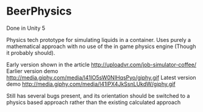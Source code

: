 # BeerPhysics

Done in Unity 5

Physics tech prototype for simulating liquids in a container. Uses purely a mathematical approach with no use of the in 
game physics engine (Though it probably should).

Early version shown in the article http://uploadvr.com/job-simulator-coffee/
Earlier version demo http://media.giphy.com/media/l41lO5sW0NIHqsPyo/giphy.gif
Latest version demo http://media.giphy.com/media/l41lPX4JkSsnLUkdW/giphy.gif

Still has several bugs present, and its orientation should be switched to a physics based approach rather than the existing 
calculated approach
